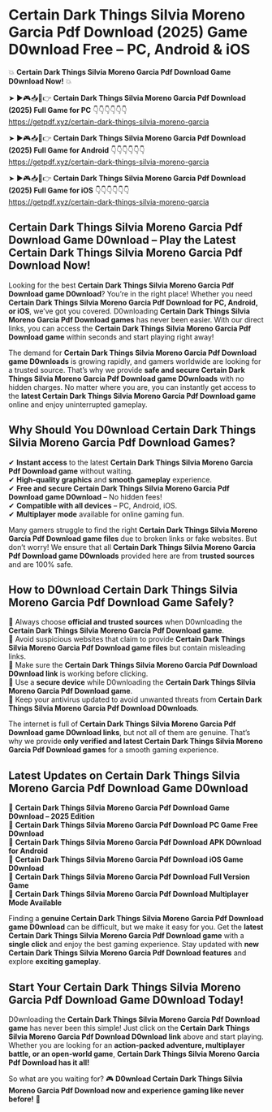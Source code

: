 # Certain Dark Things Silvia Moreno Garcia Pdf Download (2025) Game D0wnload Free – PC, Android & iOS

💥 **Certain Dark Things Silvia Moreno Garcia Pdf Download Game D0wnload Now!** 💥  

➤ ►🎮📥📱👉 **Certain Dark Things Silvia Moreno Garcia Pdf Download (2025) Full Game for PC** 👇👇👇👇👇👇  
https://getpdf.xyz/certain-dark-things-silvia-moreno-garcia  

➤ ►🎮📥📱👉 **Certain Dark Things Silvia Moreno Garcia Pdf Download (2025) Full Game for Android** 👇👇👇👇👇👇  
https://getpdf.xyz/certain-dark-things-silvia-moreno-garcia  

➤ ►🎮📥📱👉 **Certain Dark Things Silvia Moreno Garcia Pdf Download (2025) Full Game for iOS** 👇👇👇👇👇👇  
https://getpdf.xyz/certain-dark-things-silvia-moreno-garcia  

## Certain Dark Things Silvia Moreno Garcia Pdf Download Game D0wnload – Play the Latest Certain Dark Things Silvia Moreno Garcia Pdf Download Now!

Looking for the best **Certain Dark Things Silvia Moreno Garcia Pdf Download game D0wnload**? You’re in the right place! Whether you need **Certain Dark Things Silvia Moreno Garcia Pdf Download for PC, Android, or iOS**, we’ve got you covered. D0wnloading **Certain Dark Things Silvia Moreno Garcia Pdf Download games** has never been easier. With our direct links, you can access the **Certain Dark Things Silvia Moreno Garcia Pdf Download game** within seconds and start playing right away!  

The demand for **Certain Dark Things Silvia Moreno Garcia Pdf Download game D0wnloads** is growing rapidly, and gamers worldwide are looking for a trusted source. That’s why we provide **safe and secure Certain Dark Things Silvia Moreno Garcia Pdf Download game D0wnloads** with no hidden charges. No matter where you are, you can instantly get access to the **latest Certain Dark Things Silvia Moreno Garcia Pdf Download game** online and enjoy uninterrupted gameplay.  

## **Why Should You D0wnload Certain Dark Things Silvia Moreno Garcia Pdf Download Games?**  

✔ **Instant access** to the latest **Certain Dark Things Silvia Moreno Garcia Pdf Download game** without waiting.  
✔ **High-quality graphics** and **smooth gameplay** experience.  
✔ **Free and secure Certain Dark Things Silvia Moreno Garcia Pdf Download game D0wnload** – No hidden fees!  
✔ **Compatible with all devices** – PC, Android, iOS.  
✔ **Multiplayer mode** available for online gaming fun.  

Many gamers struggle to find the right **Certain Dark Things Silvia Moreno Garcia Pdf Download game files** due to broken links or fake websites. But don’t worry! We ensure that all **Certain Dark Things Silvia Moreno Garcia Pdf Download game D0wnloads** provided here are from **trusted sources** and are 100% safe.  

## **How to D0wnload Certain Dark Things Silvia Moreno Garcia Pdf Download Game Safely?**  

📌 Always choose **official and trusted sources** when D0wnloading the **Certain Dark Things Silvia Moreno Garcia Pdf Download game**.  
📌 Avoid suspicious websites that claim to provide **Certain Dark Things Silvia Moreno Garcia Pdf Download game files** but contain misleading links.  
📌 Make sure the **Certain Dark Things Silvia Moreno Garcia Pdf Download D0wnload link** is working before clicking.  
📌 Use a **secure device** while D0wnloading the **Certain Dark Things Silvia Moreno Garcia Pdf Download game**.  
📌 Keep your antivirus updated to avoid unwanted threats from **Certain Dark Things Silvia Moreno Garcia Pdf Download D0wnloads**.  

The internet is full of **Certain Dark Things Silvia Moreno Garcia Pdf Download game D0wnload links**, but not all of them are genuine. That’s why we provide **only verified and latest Certain Dark Things Silvia Moreno Garcia Pdf Download games** for a smooth gaming experience.  

## **Latest Updates on Certain Dark Things Silvia Moreno Garcia Pdf Download Game D0wnload**  

🔹 **Certain Dark Things Silvia Moreno Garcia Pdf Download Game D0wnload – 2025 Edition**  
🔹 **Certain Dark Things Silvia Moreno Garcia Pdf Download PC Game Free D0wnload**  
🔹 **Certain Dark Things Silvia Moreno Garcia Pdf Download APK D0wnload for Android**  
🔹 **Certain Dark Things Silvia Moreno Garcia Pdf Download iOS Game D0wnload**  
🔹 **Certain Dark Things Silvia Moreno Garcia Pdf Download Full Version Game**  
🔹 **Certain Dark Things Silvia Moreno Garcia Pdf Download Multiplayer Mode Available**  

Finding a **genuine Certain Dark Things Silvia Moreno Garcia Pdf Download game D0wnload** can be difficult, but we make it easy for you. Get the **latest Certain Dark Things Silvia Moreno Garcia Pdf Download game** with a **single click** and enjoy the best gaming experience. Stay updated with **new Certain Dark Things Silvia Moreno Garcia Pdf Download features** and explore **exciting gameplay**.  

## **Start Your Certain Dark Things Silvia Moreno Garcia Pdf Download Game D0wnload Today!**  

D0wnloading the **Certain Dark Things Silvia Moreno Garcia Pdf Download game** has never been this simple! Just click on the **Certain Dark Things Silvia Moreno Garcia Pdf Download D0wnload link** above and start playing. Whether you are looking for an **action-packed adventure, multiplayer battle, or an open-world game**, **Certain Dark Things Silvia Moreno Garcia Pdf Download has it all!**  

So what are you waiting for? 🎮 **D0wnload Certain Dark Things Silvia Moreno Garcia Pdf Download now and experience gaming like never before!** 🚀  
